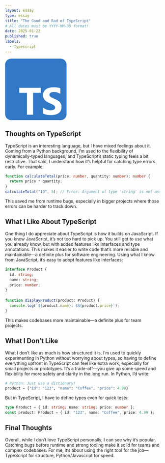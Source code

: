 ```yaml
---
layout: essay
type: essay
title: "The Good and Bad of TypeScript"
# All dates must be YYYY-MM-DD format!
date: 2025-01-22
published: true
labels:
  - Typescript
---
```


<img width="200px" class="rounded float-start pe-4" src="../img/typescript.png">

## Thoughts on TypeScript
TypeScript is an interesting language, but I have mixed feelings about it. Coming from a Python background, I’m used to the flexibility of dynamically-typed languages, and TypeScript’s static typing feels a bit restrictive. That said, I understand how it’s helpful for catching type errors early. For example:

```typescript
function calculateTotal(price: number, quantity: number): number {
  return price * quantity;
}
calculateTotal("10", 5); // Error: Argument of type 'string' is not assignable to 'number'
```

This saved me from runtime bugs, especially in bigger projects where those errors can be harder to track down.

## What I Like About TypeScript
One thing I do appreciate about TypeScript is how it builds on JavaScript. If you know JavaScript, it’s not too hard to pick up. You still get to use what you already know, but with added features like interfaces and type annotations. This makes it easier to write code that’s more reliable and maintainable—a definite plus for software engineering. Using what I know from JavaScript, it’s easy to adopt features like interfaces:

```typescript
interface Product {
  id: string;
  name: string;
  price: number;
}

function displayProduct(product: Product) {
  console.log(`${product.name}: $${product.price}`);
}
```

This makes codebases more maintainable—a definite plus for team projects.

## What I Don’t Like
What I don’t like as much is how structured it is. I’m used to quickly experimenting in Python without worrying about types, so having to define everything upfront in TypeScript can feel like extra work, especially for small projects or prototypes. It’s a trade-off—you give up some speed and flexibility for more safety and clarity in the long run. In Python, I’d write:

```python
# Python: Just use a dictionary!
product = {"id": "123", "name": "Coffee", "price": 4.99}
```

But in TypeScript, I have to define types even for quick tests:

```typescript
type Product = { id: string; name: string; price: number };
const product: Product = { id: "123", name: "Coffee", price: 4.99 };
```

## Final Thoughts 
Overall, while I don’t love TypeScript personally, I can see why it’s popular. Catching bugs before runtime and strong tooling make it solid for teams and complex codebases. For me, it’s about using the right tool for the job—TypeScript for structure, Python/Javascript for speed.



